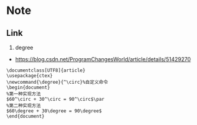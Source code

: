 # Note

## Link

1. degree

- https://blog.csdn.net/ProgramChangesWorld/article/details/51429270

```
\documentclass[UTF8]{article}
\usepackage{ctex}
\newcommand{\degree}{^\circ}%自定义命令
\begin{document}
%第一种实现方法
$60^\circ + 30^\circ = 90^\circ$\par
%第二种实现方法
$60\degree + 30\degree = 90\degree$
\end{document}
```


